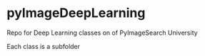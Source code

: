 # pyImageDeepLearning

Repo for Deep Learning classes on of PyImageSearch University

Each class is a subfolder
